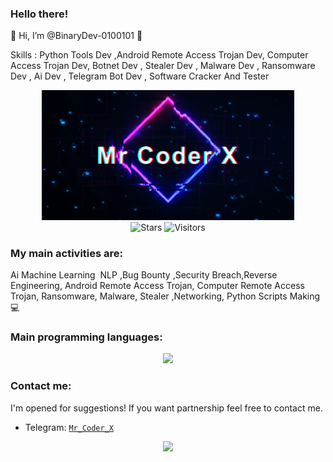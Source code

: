 
 
 ### Hello there! 
👋 Hi, I’m @BinaryDev-0100101 👀 

Skills : Python Tools Dev ,Android Remote Access Trojan Dev, Computer Access Trojan Dev, Botnet Dev , Stealer Dev , Malware Dev , Ransomware Dev , Ai Dev , Telegram Bot Dev , Software Cracker And Tester  

<div align=center style="background-color: transparent;">
	<img style="opacity: 100%;" width="80%" src="coderx.png"/>
</div>
<div align=center style="background-color: transparent;">
	<img alt="Stars" src="https://img.shields.io/github/stars/BinaryDev-0100101?label=stars"/>
	<img alt="Visitors" src="https://visitor-badge.laobi.icu/badge?page_id=BinaryDev-0100101"/>
</div>
    
### My main activities are:

Ai Machine Learning  NLP ,Bug Bounty ,Security Breach,Reverse Engineering, Android Remote Access Trojan, Computer Remote Access Trojan, Ransomware, Malware, Stealer ,Networking, Python Scripts Making 💻

### Main programming languages:

<div align=center style="background-color: transparent;">
	<img src="https://skillicons.dev/icons?i=c,cpp,cs,java,python,js,html,php"/>
</div>

### Contact me:

I'm opened for suggestions! If you want partnership feel free to contact me.

- Telegram: <a href="https://t.me/Mr_Coder_X">`Mr_Coder_X`</a>

<div align="center" style="background-color: transparent;"><img style="opacity: 100%;" src="https://github-readme-stats.vercel.app/api/top-langs/?username=BinaryDev-0100101&langs_count=4&theme=transparent&bg_color=00000000"/></div>
